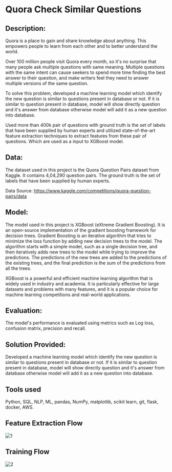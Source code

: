 
# Quora Check Similar Questions

## Description:

Quora is a place to gain and share knowledge about anything. This empowers people to learn from each other and to better understand the world.

Over 100 million people visit Quora every month, so it's no surprise that many people ask multiple questions with same meaning. Multiple questions with the same intent can cause seekers to spend more time finding the best answer to their question, and make writers feel they need to answer multiple versions of the same question.

To solve this problem, developed a machine learning model which identify the new question is similar to questions present in database or not. If it is similar to question present in database, model will show directly question and it's answer from database otherwise model will add it as a new question into database.

Used more than 400k pair of questions with ground truth is the set of labels that have been supplied by human experts and utilized state-of-the-art feature extraction techniques to extract features from these pair of questions. Which are used as a input to XGBoost model.

## Data: 
The dataset used in this project is the Quora Question Pairs dataset from Kaggle. It contains 4,04,290 question pairs. The ground truth is the set of labels that have been supplied by human experts.

Data Source: https://www.kaggle.com/competitions/quora-question-pairs/data

## Model:
The model used in this project is XGBoost (eXtreme Gradient Boosting). It is an open-source implementation of the gradient boosting framework for decision trees.
Gradient Boosting is an iterative algorithm that tries to minimize the loss function by adding new decision trees to the model. The algorithm starts with a simple model, such as a single decision tree, and then iteratively adds new trees to the model while trying to improve the predictions. The predictions of the new trees are added to the predictions of the existing trees, and the final prediction is the sum of the predictions from all the trees.

XGBoost is a powerful and efficient machine learning algorithm that is widely used in industry and academia. It is particularly effective for large datasets and problems with many features, and it is a popular choice for machine learning competitions and real-world applications.

## Evaluation:
The model's performance is evaluated using metrics such as Log loss, confusion matrix, precision and recall.

## Solution Provided:
Developed a machine learning model which identify the new question is similar to questions present in database or not. If it is similar to question present in database, model will show directly question and it's answer from database otherwise model will add it as a new question into database.

## Tools used

Python, SQL, NLP, ML, pandas, NumPy, matplotlib, scikit learn, git, flask, docker, AWS.

## Feature Extraction Flow

![1](flowcharts/feature%20extraction.png)

## Training Flow

![2](flowcharts/model%20training.png)
